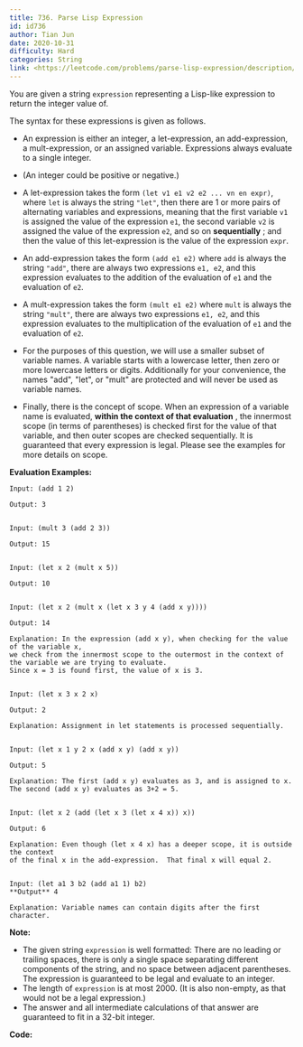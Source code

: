 ```yaml
---
title: 736. Parse Lisp Expression
id: id736
author: Tian Jun
date: 2020-10-31
difficulty: Hard
categories: String
link: <https://leetcode.com/problems/parse-lisp-expression/description/>
---
```


You are given a string `expression` representing a Lisp-like expression to
return the integer value of.

The syntax for these expressions is given as follows.

* An expression is either an integer, a let-expression, an add-expression, a mult-expression, or an assigned variable. Expressions always evaluate to a single integer.

* (An integer could be positive or negative.)

* A let-expression takes the form `(let v1 e1 v2 e2 ... vn en expr)`, where `let` is always the string `"let"`, then there are 1 or more pairs of alternating variables and expressions, meaning that the first variable `v1` is assigned the value of the expression `e1`, the second variable `v2` is assigned the value of the expression `e2`, and so on **sequentially** ; and then the value of this let-expression is the value of the expression `expr`.

* An add-expression takes the form `(add e1 e2)` where `add` is always the string `"add"`, there are always two expressions `e1, e2`, and this expression evaluates to the addition of the evaluation of `e1` and the evaluation of `e2`.

* A mult-expression takes the form `(mult e1 e2)` where `mult` is always the string `"mult"`, there are always two expressions `e1, e2`, and this expression evaluates to the multiplication of the evaluation of `e1` and the evaluation of `e2`.

* For the purposes of this question, we will use a smaller subset of variable names. A variable starts with a lowercase letter, then zero or more lowercase letters or digits. Additionally for your convenience, the names "add", "let", or "mult" are protected and will never be used as variable names.

* Finally, there is the concept of scope. When an expression of a variable name is evaluated, **within the context of that evaluation** , the innermost scope (in terms of parentheses) is checked first for the value of that variable, and then outer scopes are checked sequentially. It is guaranteed that every expression is legal. Please see the examples for more details on scope.

**Evaluation Examples:**  
            
	Input: (add 1 2)    
	Output: 3        
	Input: (mult 3 (add 2 3))    
	Output: 15        
	Input: (let x 2 (mult x 5))    
	Output: 10        
	Input: (let x 2 (mult x (let x 3 y 4 (add x y))))    
	Output: 14    
	Explanation: In the expression (add x y), when checking for the value of the variable x,    we check from the innermost scope to the outermost in the context of the variable we are trying to evaluate.    Since x = 3 is found first, the value of x is 3.        
	Input: (let x 3 x 2 x)    
	Output: 2    
	Explanation: Assignment in let statements is processed sequentially.        
	Input: (let x 1 y 2 x (add x y) (add x y))    
	Output: 5    
	Explanation: The first (add x y) evaluates as 3, and is assigned to x.    The second (add x y) evaluates as 3+2 = 5.        
	Input: (let x 2 (add (let x 3 (let x 4 x)) x))    
	Output: 6    
	Explanation: Even though (let x 4 x) has a deeper scope, it is outside the context    of the final x in the add-expression.  That final x will equal 2.        
	Input: (let a1 3 b2 (add a1 1) b2)     **Output** 4    
	Explanation: Variable names can contain digits after the first character.        

**Note:**

* The given string `expression` is well formatted: There are no leading or trailing spaces, there is only a single space separating different components of the string, and no space between adjacent parentheses. The expression is guaranteed to be legal and evaluate to an integer.
* The length of `expression` is at most 2000. (It is also non-empty, as that would not be a legal expression.)
* The answer and all intermediate calculations of that answer are guaranteed to fit in a 32-bit integer.


**Code:**
